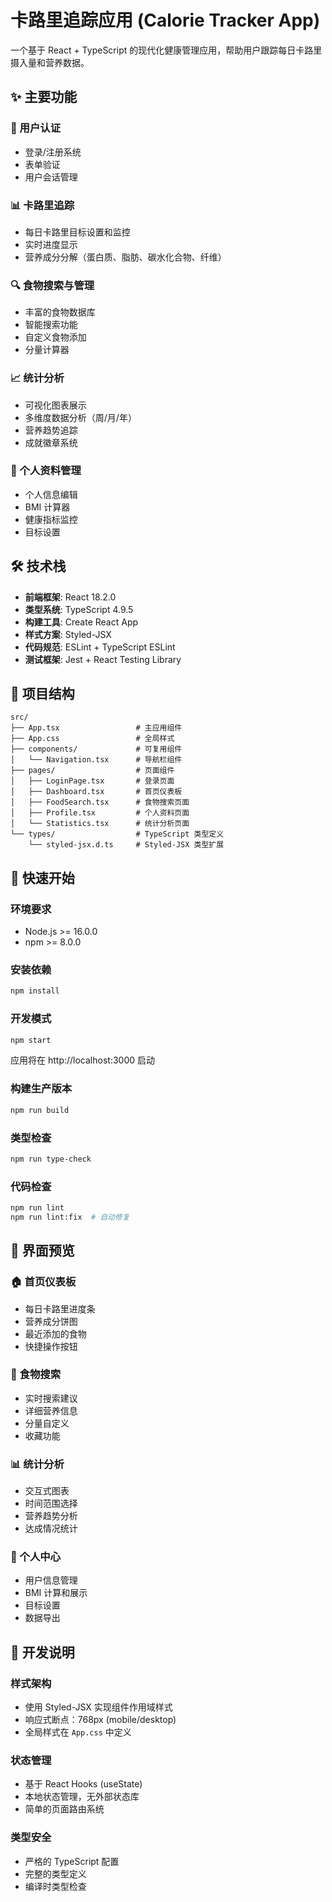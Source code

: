# 卡路里追踪应用 (Calorie Tracker App)

一个基于 React + TypeScript 的现代化健康管理应用，帮助用户跟踪每日卡路里摄入量和营养数据。

## ✨ 主要功能

### 🔐 用户认证

-   登录/注册系统
-   表单验证
-   用户会话管理

### 📊 卡路里追踪

-   每日卡路里目标设置和监控
-   实时进度显示
-   营养成分分解（蛋白质、脂肪、碳水化合物、纤维）

### 🔍 食物搜索与管理

-   丰富的食物数据库
-   智能搜索功能
-   自定义食物添加
-   分量计算器

### 📈 统计分析

-   可视化图表展示
-   多维度数据分析（周/月/年）
-   营养趋势追踪
-   成就徽章系统

### 👤 个人资料管理

-   个人信息编辑
-   BMI 计算器
-   健康指标监控
-   目标设置

## 🛠️ 技术栈

-   **前端框架**: React 18.2.0
-   **类型系统**: TypeScript 4.9.5
-   **构建工具**: Create React App
-   **样式方案**: Styled-JSX
-   **代码规范**: ESLint + TypeScript ESLint
-   **测试框架**: Jest + React Testing Library

## 📁 项目结构

```
src/
├── App.tsx                 # 主应用组件
├── App.css                 # 全局样式
├── components/             # 可复用组件
│   └── Navigation.tsx      # 导航栏组件
├── pages/                  # 页面组件
│   ├── LoginPage.tsx       # 登录页面
│   ├── Dashboard.tsx       # 首页仪表板
│   ├── FoodSearch.tsx      # 食物搜索页面
│   ├── Profile.tsx         # 个人资料页面
│   └── Statistics.tsx      # 统计分析页面
└── types/                  # TypeScript 类型定义
    └── styled-jsx.d.ts     # Styled-JSX 类型扩展
```

## 🚀 快速开始

### 环境要求

-   Node.js >= 16.0.0
-   npm >= 8.0.0

### 安装依赖

```bash
npm install
```

### 开发模式

```bash
npm start
```

应用将在 http://localhost:3000 启动

### 构建生产版本

```bash
npm run build
```

### 类型检查

```bash
npm run type-check
```

### 代码检查

```bash
npm run lint
npm run lint:fix  # 自动修复
```

## 📱 界面预览

### 🏠 首页仪表板

-   每日卡路里进度条
-   营养成分饼图
-   最近添加的食物
-   快捷操作按钮

### 🍎 食物搜索

-   实时搜索建议
-   详细营养信息
-   分量自定义
-   收藏功能

### 📊 统计分析

-   交互式图表
-   时间范围选择
-   营养趋势分析
-   达成情况统计

### 👤 个人中心

-   用户信息管理
-   BMI 计算和展示
-   目标设置
-   数据导出

## 🔧 开发说明

### 样式架构

-   使用 Styled-JSX 实现组件作用域样式
-   响应式断点：768px (mobile/desktop)
-   全局样式在 `App.css` 中定义

### 状态管理

-   基于 React Hooks (useState)
-   本地状态管理，无外部状态库
-   简单的页面路由系统

### 类型安全

-   严格的 TypeScript 配置
-   完整的类型定义
-   编译时类型检查
